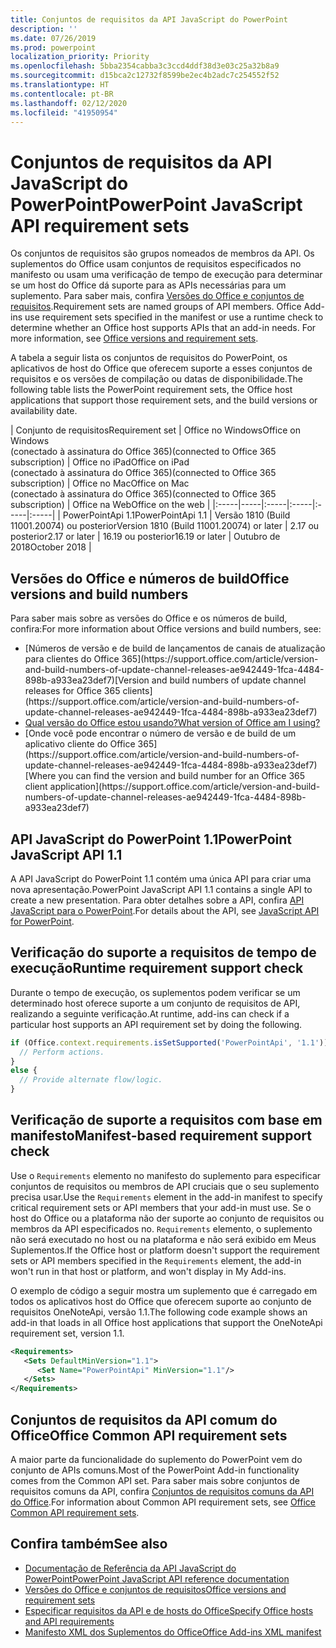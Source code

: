 ```yaml
---
title: Conjuntos de requisitos da API JavaScript do PowerPoint
description: ''
ms.date: 07/26/2019
ms.prod: powerpoint
localization_priority: Priority
ms.openlocfilehash: 5bba2354cabba3c3ccd4ddf38d3e03c25a32b8a9
ms.sourcegitcommit: d15bca2c12732f8599be2ec4b2adc7c254552f52
ms.translationtype: HT
ms.contentlocale: pt-BR
ms.lasthandoff: 02/12/2020
ms.locfileid: "41950954"
---
```

# <a name="powerpoint-javascript-api-requirement-sets"></a><span data-ttu-id="0a729-102">Conjuntos de requisitos da API JavaScript do PowerPoint</span><span class="sxs-lookup"><span data-stu-id="0a729-102">PowerPoint JavaScript API requirement sets</span></span>

<span data-ttu-id="0a729-p101">Os conjuntos de requisitos são grupos nomeados de membros da API. Os suplementos do Office usam conjuntos de requisitos especificados no manifesto ou usam uma verificação de tempo de execução para determinar se um host do Office dá suporte para as APIs necessárias para um suplemento. Para saber mais, confira [Versões do Office e conjuntos de requisitos](/office/dev/add-ins/develop/office-versions-and-requirement-sets).</span><span class="sxs-lookup"><span data-stu-id="0a729-p101">Requirement sets are named groups of API members. Office Add-ins use requirement sets specified in the manifest or use a runtime check to determine whether an Office host supports APIs that an add-in needs. For more information, see [Office versions and requirement sets](/office/dev/add-ins/develop/office-versions-and-requirement-sets).</span></span>

<span data-ttu-id="0a729-106">A tabela a seguir lista os conjuntos de requisitos do PowerPoint, os aplicativos de host do Office que oferecem suporte a esses conjuntos de requisitos e os versões de compilação ou datas de disponibilidade.</span><span class="sxs-lookup"><span data-stu-id="0a729-106">The following table lists the PowerPoint requirement sets, the Office host applications that support those requirement sets, and the build versions or availability date.</span></span>

|  <span data-ttu-id="0a729-107">Conjunto de requisitos</span><span class="sxs-lookup"><span data-stu-id="0a729-107">Requirement set</span></span>  |  <span data-ttu-id="0a729-108">Office no Windows</span><span class="sxs-lookup"><span data-stu-id="0a729-108">Office on Windows</span></span><br><span data-ttu-id="0a729-109">(conectado à assinatura do Office 365)</span><span class="sxs-lookup"><span data-stu-id="0a729-109">(connected to Office 365 subscription)</span></span>  |  <span data-ttu-id="0a729-110">Office no iPad</span><span class="sxs-lookup"><span data-stu-id="0a729-110">Office on iPad</span></span><br><span data-ttu-id="0a729-111">(conectado à assinatura do Office 365)</span><span class="sxs-lookup"><span data-stu-id="0a729-111">(connected to Office 365 subscription)</span></span>  |  <span data-ttu-id="0a729-112">Office no Mac</span><span class="sxs-lookup"><span data-stu-id="0a729-112">Office on Mac</span></span><br><span data-ttu-id="0a729-113">(conectado à assinatura do Office 365)</span><span class="sxs-lookup"><span data-stu-id="0a729-113">(connected to Office 365 subscription)</span></span>  | <span data-ttu-id="0a729-114">Office na Web</span><span class="sxs-lookup"><span data-stu-id="0a729-114">Office on the web</span></span> |
|:-----|-----|:-----|:-----|:-----|:-----|
| <span data-ttu-id="0a729-115">PowerPointApi 1.1</span><span class="sxs-lookup"><span data-stu-id="0a729-115">PowerPointApi 1.1</span></span> | <span data-ttu-id="0a729-116">Versão 1810 (Build 11001.20074) ou posterior</span><span class="sxs-lookup"><span data-stu-id="0a729-116">Version 1810 (Build 11001.20074) or later</span></span> | <span data-ttu-id="0a729-117">2.17 ou posterior</span><span class="sxs-lookup"><span data-stu-id="0a729-117">2.17 or later</span></span> | <span data-ttu-id="0a729-118">16.19 ou posterior</span><span class="sxs-lookup"><span data-stu-id="0a729-118">16.19 or later</span></span> | <span data-ttu-id="0a729-119">Outubro de 2018</span><span class="sxs-lookup"><span data-stu-id="0a729-119">October 2018</span></span> |

## <a name="office-versions-and-build-numbers"></a><span data-ttu-id="0a729-120">Versões do Office e números de build</span><span class="sxs-lookup"><span data-stu-id="0a729-120">Office versions and build numbers</span></span>

<span data-ttu-id="0a729-121">Para saber mais sobre as versões do Office e os números de build, confira:</span><span class="sxs-lookup"><span data-stu-id="0a729-121">For more information about Office versions and build numbers, see:</span></span>

- <span data-ttu-id="0a729-122">
  [Números de versão e de build de lançamentos de canais de atualização para clientes do Office 365](https://support.office.com/article/version-and-build-numbers-of-update-channel-releases-ae942449-1fca-4484-898b-a933ea23def7)</span><span class="sxs-lookup"><span data-stu-id="0a729-122">[Version and build numbers of update channel releases for Office 365 clients](https://support.office.com/article/version-and-build-numbers-of-update-channel-releases-ae942449-1fca-4484-898b-a933ea23def7)</span></span>
- [<span data-ttu-id="0a729-123">Qual versão do Office estou usando?</span><span class="sxs-lookup"><span data-stu-id="0a729-123">What version of Office am I using?</span></span>](https://support.office.com/article/What-version-of-Office-am-I-using-932788b8-a3ce-44bf-bb09-e334518b8b19)
- <span data-ttu-id="0a729-124">
  [Onde você pode encontrar o número de versão e de build de um aplicativo cliente do Office 365](https://support.office.com/article/version-and-build-numbers-of-update-channel-releases-ae942449-1fca-4484-898b-a933ea23def7)</span><span class="sxs-lookup"><span data-stu-id="0a729-124">[Where you can find the version and build number for an Office 365 client application](https://support.office.com/article/version-and-build-numbers-of-update-channel-releases-ae942449-1fca-4484-898b-a933ea23def7)</span></span>

## <a name="powerpoint-javascript-api-11"></a><span data-ttu-id="0a729-125">API JavaScript do PowerPoint 1.1</span><span class="sxs-lookup"><span data-stu-id="0a729-125">PowerPoint JavaScript API 1.1</span></span>

<span data-ttu-id="0a729-126">A API JavaScript do PowerPoint 1.1 contém uma única API para criar uma nova apresentação.</span><span class="sxs-lookup"><span data-stu-id="0a729-126">PowerPoint JavaScript API 1.1 contains a single API to create a new presentation.</span></span> <span data-ttu-id="0a729-127">Para obter detalhes sobre a API, confira [API JavaScript para o PowerPoint](../../powerpoint/powerpoint-add-ins.md).</span><span class="sxs-lookup"><span data-stu-id="0a729-127">For details about the API, see [JavaScript API for PowerPoint](../../powerpoint/powerpoint-add-ins.md).</span></span>

## <a name="runtime-requirement-support-check"></a><span data-ttu-id="0a729-128">Verificação do suporte a requisitos de tempo de execução</span><span class="sxs-lookup"><span data-stu-id="0a729-128">Runtime requirement support check</span></span>

<span data-ttu-id="0a729-129">Durante o tempo de execução, os suplementos podem verificar se um determinado host oferece suporte a um conjunto de requisitos de API, realizando a seguinte verificação.</span><span class="sxs-lookup"><span data-stu-id="0a729-129">At runtime, add-ins can check if a particular host supports an API requirement set by doing the following.</span></span>

```js
if (Office.context.requirements.isSetSupported('PowerPointApi', '1.1')) {
  // Perform actions.
}
else {
  // Provide alternate flow/logic.
}
```

## <a name="manifest-based-requirement-support-check"></a><span data-ttu-id="0a729-130">Verificação de suporte a requisitos com base em manifesto</span><span class="sxs-lookup"><span data-stu-id="0a729-130">Manifest-based requirement support check</span></span>

<span data-ttu-id="0a729-131">Use o `Requirements` elemento no manifesto do suplemento para especificar conjuntos de requisitos ou membros de API cruciais que o seu suplemento precisa usar.</span><span class="sxs-lookup"><span data-stu-id="0a729-131">Use the `Requirements` element in the add-in manifest to specify critical requirement sets or API members that your add-in must use.</span></span> <span data-ttu-id="0a729-132">Se o host do Office ou a plataforma não der suporte ao conjunto de requisitos ou membros da API especificados no. `Requirements` elemento, o suplemento não será executado no host ou na plataforma e não será exibido em Meus Suplementos.</span><span class="sxs-lookup"><span data-stu-id="0a729-132">If the Office host or platform doesn't support the requirement sets or API members specified in the `Requirements` element, the add-in won't run in that host or platform, and won't display in My Add-ins.</span></span>

<span data-ttu-id="0a729-133">O exemplo de código a seguir mostra um suplemento que é carregado em todos os aplicativos host do Office que oferecem suporte ao conjunto de requisitos OneNoteApi, versão 1.1.</span><span class="sxs-lookup"><span data-stu-id="0a729-133">The following code example shows an add-in that loads in all Office host applications that support the OneNoteApi requirement set, version 1.1.</span></span>

```xml
<Requirements>
   <Sets DefaultMinVersion="1.1">
      <Set Name="PowerPointApi" MinVersion="1.1"/>
   </Sets>
</Requirements>
```

## <a name="office-common-api-requirement-sets"></a><span data-ttu-id="0a729-134">Conjuntos de requisitos da API comum do Office</span><span class="sxs-lookup"><span data-stu-id="0a729-134">Office Common API requirement sets</span></span>

<span data-ttu-id="0a729-135">A maior parte da funcionalidade do suplemento do PowerPoint vem do conjunto de APIs comuns.</span><span class="sxs-lookup"><span data-stu-id="0a729-135">Most of the PowerPoint Add-in functionality comes from the Common API set.</span></span> <span data-ttu-id="0a729-136">Para saber mais sobre conjuntos de requisitos comuns da API, confira [Conjuntos de requisitos comuns da API do Office](office-add-in-requirement-sets.md).</span><span class="sxs-lookup"><span data-stu-id="0a729-136">For information about Common API requirement sets, see [Office Common API requirement sets](office-add-in-requirement-sets.md).</span></span>

## <a name="see-also"></a><span data-ttu-id="0a729-137">Confira também</span><span class="sxs-lookup"><span data-stu-id="0a729-137">See also</span></span>

- [<span data-ttu-id="0a729-138">Documentação de Referência da API JavaScript do PowerPoint</span><span class="sxs-lookup"><span data-stu-id="0a729-138">PowerPoint JavaScript API reference documentation</span></span>](/javascript/api/powerpoint)
- [<span data-ttu-id="0a729-139">Versões do Office e conjuntos de requisitos</span><span class="sxs-lookup"><span data-stu-id="0a729-139">Office versions and requirement sets</span></span>](/office/dev/add-ins/develop/office-versions-and-requirement-sets)
- [<span data-ttu-id="0a729-140">Especificar requisitos da API e de hosts do Office</span><span class="sxs-lookup"><span data-stu-id="0a729-140">Specify Office hosts and API requirements</span></span>](/office/dev/add-ins/develop/specify-office-hosts-and-api-requirements)
- [<span data-ttu-id="0a729-141">Manifesto XML dos Suplementos do Office</span><span class="sxs-lookup"><span data-stu-id="0a729-141">Office Add-ins XML manifest</span></span>](/office/dev/add-ins/develop/add-in-manifests)
